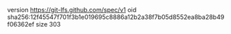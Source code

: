 version https://git-lfs.github.com/spec/v1
oid sha256:12f45547f701f3b1e019695c8886a12b2a38f7b05d8552ea8ba28b49f06362ef
size 303
